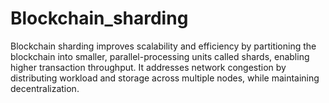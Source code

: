# Blockchain_sharding
Blockchain sharding improves scalability and efficiency by partitioning the blockchain into smaller, parallel-processing units called shards, enabling higher transaction throughput. It addresses network congestion by distributing workload and storage across multiple nodes, while maintaining decentralization.
